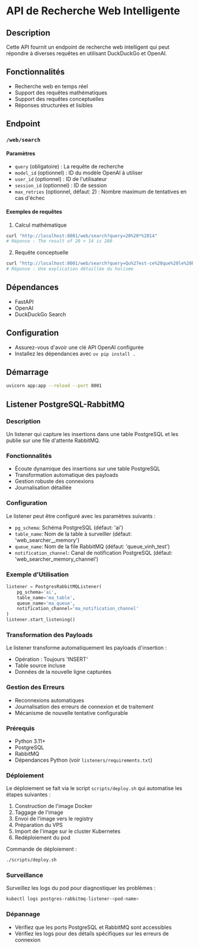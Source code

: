 # API de Recherche Web Intelligente

## Description
Cette API fournit un endpoint de recherche web intelligent qui peut répondre à diverses requêtes en utilisant DuckDuckGo et OpenAI.

## Fonctionnalités
- Recherche web en temps réel
- Support des requêtes mathématiques
- Support des requêtes conceptuelles
- Réponses structurées et lisibles

## Endpoint

### `/web/search`

#### Paramètres
- `query` (obligatoire) : La requête de recherche
- `model_id` (optionnel) : ID du modèle OpenAI à utiliser
- `user_id` (optionnel) : ID de l'utilisateur
- `session_id` (optionnel) : ID de session
- `max_retries` (optionnel, défaut: 2) : Nombre maximum de tentatives en cas d'échec

#### Exemples de requêtes

1. Calcul mathématique
```bash
curl "http://localhost:8001/web/search?query=20%20*%2014"
# Réponse : The result of 20 × 14 is 280
```

2. Requête conceptuelle
```bash
curl "http://localhost:8001/web/search?query=Qu%27est-ce%20que%20le%20holisme%20%3F"
# Réponse : Une explication détaillée du holisme
```

## Dépendances
- FastAPI
- OpenAI
- DuckDuckGo Search

## Configuration
- Assurez-vous d'avoir une clé API OpenAI configurée
- Installez les dépendances avec `uv pip install .`

## Démarrage
```bash
uvicorn app:app --reload --port 8001
```

## Listener PostgreSQL-RabbitMQ

### Description
Un listener qui capture les insertions dans une table PostgreSQL et les publie sur une file d'attente RabbitMQ.

### Fonctionnalités
- Écoute dynamique des insertions sur une table PostgreSQL
- Transformation automatique des payloads
- Gestion robuste des connexions
- Journalisation détaillée

### Configuration
Le listener peut être configuré avec les paramètres suivants :
- `pg_schema`: Schéma PostgreSQL (défaut: 'ai')
- `table_name`: Nom de la table à surveiller (défaut: 'web_searcher__memory')
- `queue_name`: Nom de la file RabbitMQ (défaut: 'queue_vinh_test')
- `notification_channel`: Canal de notification PostgreSQL (défaut: 'web_searcher_memory_channel')

### Exemple d'Utilisation
```python
listener = PostgresRabbitMQListener(
    pg_schema='ai', 
    table_name='ma_table', 
    queue_name='ma_queue', 
    notification_channel='ma_notification_channel'
)
listener.start_listening()
```

### Transformation des Payloads
Le listener transforme automatiquement les payloads d'insertion :
- Opération : Toujours 'INSERT'
- Table source incluse
- Données de la nouvelle ligne capturées

### Gestion des Erreurs
- Reconnexions automatiques
- Journalisation des erreurs de connexion et de traitement
- Mécanisme de nouvelle tentative configurable

### Prérequis
- Python 3.11+
- PostgreSQL
- RabbitMQ
- Dépendances Python (voir `listeners/requirements.txt`)

### Déploiement
Le déploiement se fait via le script `scripts/deploy.sh` qui automatise les étapes suivantes :
1. Construction de l'image Docker
2. Taggage de l'image
3. Envoi de l'image vers le registry
4. Préparation du VPS
5. Import de l'image sur le cluster Kubernetes
6. Redéploiement du pod

Commande de déploiement :
```bash
./scripts/deploy.sh
```

### Surveillance
Surveillez les logs du pod pour diagnostiquer les problèmes :
```bash
kubectl logs postgres-rabbitmq-listener-<pod-name>
```

### Dépannage
- Vérifiez que les ports PostgreSQL et RabbitMQ sont accessibles
- Vérifiez les logs pour des détails spécifiques sur les erreurs de connexion
